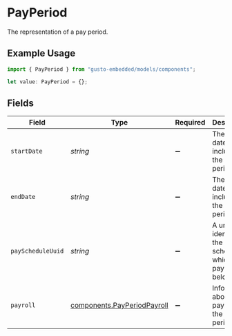 # PayPeriod

The representation of a pay period.

## Example Usage

```typescript
import { PayPeriod } from "gusto-embedded/models/components";

let value: PayPeriod = {};
```

## Fields

| Field                                                                      | Type                                                                       | Required                                                                   | Description                                                                |
| -------------------------------------------------------------------------- | -------------------------------------------------------------------------- | -------------------------------------------------------------------------- | -------------------------------------------------------------------------- |
| `startDate`                                                                | *string*                                                                   | :heavy_minus_sign:                                                         | The start date, inclusive, of the pay period.                              |
| `endDate`                                                                  | *string*                                                                   | :heavy_minus_sign:                                                         | The end date, inclusive, of the pay period.                                |
| `payScheduleUuid`                                                          | *string*                                                                   | :heavy_minus_sign:                                                         | A unique identifier of the pay schedule to which the pay period belongs.   |
| `payroll`                                                                  | [components.PayPeriodPayroll](../../models/components/payperiodpayroll.md) | :heavy_minus_sign:                                                         | Information about the payroll for the pay period.                          |